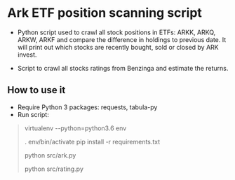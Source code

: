Ark ETF position scanning script
==================================

- Python script used to crawl all stock positions in ETFs: ARKK, ARKQ, ARKW, ARKF
and compare the difference in holdings to previous date. It will print out
which stocks are recently bought, sold or closed by ARK invest.

- Script to crawl all stocks ratings from Benzinga and estimate the returns.

## How to use it

- Require Python 3 packages: requests, tabula-py
- Run script:
> virtualenv --python=python3.6 env
>
> . env/bin/activate
> pip install -r requirements.txt
>
> python src/ark.py
>
> python src/rating.py
